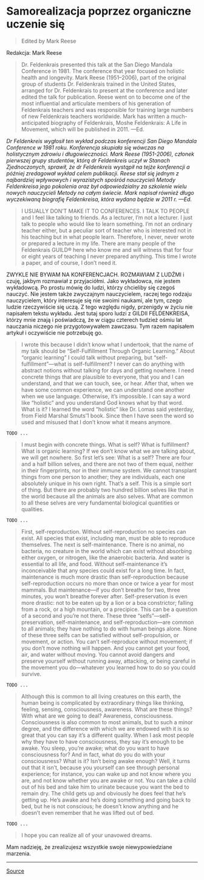 # Samorealizacja poprzez organiczne uczenie się

> Edited by Mark Reese

Redakcja: Mark Reese

> Dr. Feldenkrais presented this talk at the San Diego Mandala Conference in 1981. The conference that year focused on holistic health and longevity. Mark Reese (1951–2006), part of the original group of students Dr. Feldenkrais trained in the United States, arranged for Dr. Feldenkrais to present at the conference and later edited the talk for publication. Reese went on to become one of the most influential and articulate members of his generation of Feldenkrais teachers and was responsible for training large numbers of new Feldenkrais teachers worldwide. Mark has written a much-anticipated biography of Feldenkrais, Moshe Feldenkrais: A Life in Movement, which will be published in 2011. —Ed.

_Dr Feldenkreis wygłosił ten wykład podczas konferencji San Diego Mandala Conference w 1981 roku. Konferencja skupiała się wówczas na holistycznym zdrowiu i długowieczności. Mark Reese (1951-2006), członek pierwszej grupy studentów, którą dr Feldenkreis uczył w Stanach Zjednoczonych, sprawił, że dr Feldenkreis wystąpił na tejże konferencji a później zredagował wykład celem publikacji. Reese stał się jednym z najbardziej wpływowych i wyrazistych spośród nauczycieli Metody Feldenkreisa jego pokolenia oraz był odpowiedzialny za szkolenie wielu nowych nauczycieli Metody na całym świecie. Mark napisał również długo wyczekiwaną biografię Feldenkreisa, która wydana będzie w 2011 r. —Ed._

> I USUALLY DON’T MAKE IT TO CONFERENCES. I TALK TO PEOPLE and I feel like talking to friends. As a lecturer, I’m not a lecturer. I just talk to people who would like to learn something. I’m not an ordinary teacher either, but a peculiar sort of teacher who is interested not in his teaching but in what people learn. Therefore, I never, never wrote or prepared a lecture in my life. There are many people of the Feldenkrais GUILD® here who know me and will witness that for four or eight years of teaching I never prepared anything. This time I wrote a paper, and of course, I don’t need it.

ZWYKLE NIE BYWAM NA KONFERENCJACH. ROZMAWIAM Z LUDŹMI i czuję, jakbym rozmawiał z przyjaciółmi. Jako wykładowca, nie jestem wykładowcą. Po prostu mówię do ludzi, którzy chcieliby się czegoś nauczyć. Nie jestem także zwyczajnym nauczycielem, raczej tego rodzaju nauczycielem, który interesuje się nie swoimi naukami, ale tym, czego ludzie rzeczywiście się uczą. Z tego względu nigdy, przenigdy w życiu nie napisałem tekstu wykładu. Jest tutaj sporo ludzi z GILDII FELDENKREISA, którzy mnie znają i poświadczą, że w ciągu czterech tudzież ośmiu lat nauczania niczego nie przygotowywałem zawczasu. Tym razem napisałem artykuł i oczywiście nie potrzebuję go.

> I wrote this because I didn’t know what I undertook, that the name of my talk should be “Self-Fulfillment Through Organic Learning.” About “organic learning” I could talk without preparing, but “self-fulfillment”—what is self-fulfillment? I never can do anything with abstract notions without talking for days and getting nowhere. I need concrete things that are plausible to everyone, that you and I can understand, and that we can touch, see, or hear. After that, when we have some common experience, we can understand one another when we use language. Otherwise, it’s impossible. I can say a word like “holistic” and you understand God knows what by that word. What is it? I learned the word “holistic” like Dr. Lomas said yesterday, from Field Marshal Smuts’1 book. Since then I have seen the word so used and misused that I don’t know what it means anymore.

`TODO ...`

> I must begin with concrete things. What is self? What is fulfillment? What is organic learning? If we don’t know what we are talking about, we will get nowhere. So first let’s see: What is a self? There are four and a half billion selves, and there are not two of them equal, neither in their fingerprints, nor in their immune system. We cannot transplant things from one person to another; they are individuals, each one absolutely unique in his own right. That’s a self. This is a simple sort of thing. But there are probably two hundred billion selves like that in the world because all the animals are also selves. What are common to all these selves are very fundamental biological quantities or qualities.

`TODO ...`

> First, self-reproduction. Without self-reproduction no species can exist. All species that exist, including man, must be able to reproduce themselves. The next is self-maintenance. There is no animal, no bacteria, no creature in the world which can exist without absorbing either oxygen, or nitrogen, like the anaerobic bacteria. And water is essential to all life, and food. Without self-maintenance it’s inconceivable that any species could exist for a long time. In fact, maintenance is much more drastic than self-reproduction because self-reproduction occurs no more than once or twice a year for most mammals. But maintenance—if you don’t breathe for two, three minutes, you won’t breathe forever after. Self-preservation is even more drastic: not to be eaten up by a lion or a boa constrictor; falling from a rock, or a high mountain, or a precipice. This can be a question of a second and you’re not there. These three “selfs”—self-preservation, self-maintenance, and self-reproduction—are common to all animals; they have nothing to do with human beings alone. None of these three selfs can be satisfied without self-propulsion, or movement, or action. You can’t self-reproduce without movement; if you don’t move nothing will happen. And you cannot get your food, air, and water without moving. You cannot avoid dangers and preserve yourself without running away, attacking, or being careful in the movement you do—whatever you learned how to do so you could survive.

`TODO ...`

> Although this is common to all living creatures on this earth, the human being is complicated by extraordinary things like thinking, feeling, sensing, consciousness, awareness. What are these things? With what are we going to deal? Awareness, consciousness. Consciousness is also common to most animals, but to such a minor degree, and the difference with which we are endowed with it is so great that you can say it’s a different quality. When I ask most people why they have to have consciousness, they say it’s enough to be awake. You sleep, you’re awake; what do you want to have consciousness for? And in fact, what do you do with your consciousness? What is it? Isn’t being awake enough? Well, it turns out that it isn’t, because you yourself can see through personal experience; for instance, you can wake up and not know where you are, and not know whether you are awake or not. You can take a child out of his bed and take him to urinate because you want the bed to remain dry. The child gets up and obviously he does feel that he’s getting up. He’s awake and he’s doing something and going back to bed, but he is not conscious; he doesn’t know anything and he doesn’t even remember that he was lifted out of bed.

`TODO ...`

> I hope you can realize all of your unavowed dreams.

Mam nadzieję, że zrealizujesz wszystkie swoje niewypowiedziane marzenia.

---

[Source](https://www.feldenkraismethod.com/self-fulfillment-organic-learning)
